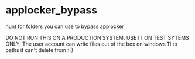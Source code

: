 # applocker_bypass
hunt for folders you can use to bypass applocker

DO NOT RUN THIS ON A PRODUCTION SYSTEM. USE IT ON TEST SYTEMS ONLY. The user account can write files out of the box on windows 11 to paths it can't delete from :-)
